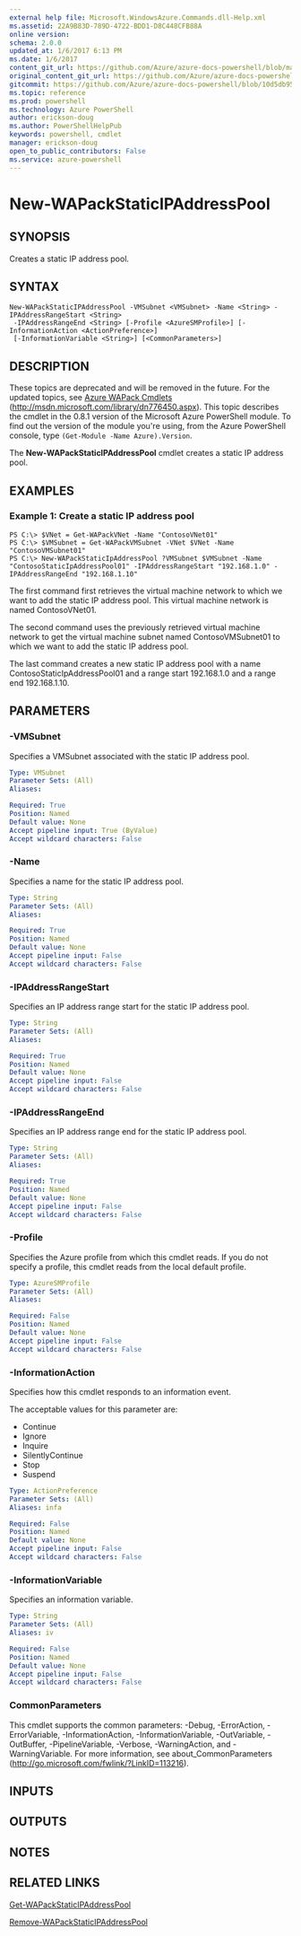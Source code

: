 ```yaml
---
external help file: Microsoft.WindowsAzure.Commands.dll-Help.xml
ms.assetid: 22A9B83D-789D-4722-BDD1-D8C448CFB88A
online version: 
schema: 2.0.0
updated_at: 1/6/2017 6:13 PM
ms.date: 1/6/2017
content_git_url: https://github.com/Azure/azure-docs-powershell/blob/master/azureps-cmdlets-docs/ServiceManagement/Azure.Compute/v3.1.0/New-WAPackStaticIPAddressPool.md
original_content_git_url: https://github.com/Azure/azure-docs-powershell/blob/master/azureps-cmdlets-docs/ServiceManagement/Azure.Compute/v3.1.0/New-WAPackStaticIPAddressPool.md
gitcommit: https://github.com/Azure/azure-docs-powershell/blob/10d5db95c5649f79b4844462bb63e71dfc0bd195/azureps-cmdlets-docs/ServiceManagement/Azure.Compute/v3.1.0/New-WAPackStaticIPAddressPool.md
ms.topic: reference
ms.prod: powershell
ms.technology: Azure PowerShell
author: erickson-doug
ms.author: PowerShellHelpPub
keywords: powershell, cmdlet
manager: erickson-doug
open_to_public_contributors: False
ms.service: azure-powershell
---
```


# New-WAPackStaticIPAddressPool

## SYNOPSIS
Creates a static IP address pool.

## SYNTAX

```
New-WAPackStaticIPAddressPool -VMSubnet <VMSubnet> -Name <String> -IPAddressRangeStart <String>
 -IPAddressRangeEnd <String> [-Profile <AzureSMProfile>] [-InformationAction <ActionPreference>]
 [-InformationVariable <String>] [<CommonParameters>]
```

## DESCRIPTION
These topics are deprecated and will be removed in the future.
For the updated topics, see [Azure WAPack Cmdlets](http://msdn.microsoft.com/library/dn776450.aspx) (http://msdn.microsoft.com/library/dn776450.aspx).
This topic describes the cmdlet in the 0.8.1 version of the Microsoft Azure PowerShell module.
To find out the version of the module you're using, from the Azure PowerShell console, type `(Get-Module -Name Azure).Version`.

The **New-WAPackStaticIPAddressPool** cmdlet creates a static IP address pool.

## EXAMPLES

### Example 1: Create a static IP address pool
```
PS C:\> $VNet = Get-WAPackVNet -Name "ContosoVNet01"
PS C:\> $VMSubnet = Get-WAPackVMSubnet -VNet $VNet -Name "ContosoVMSubnet01"
PS C:\> New-WAPackStaticIpAddressPool ?VMSubnet $VMSubnet -Name "ContosoStaticIpAddressPool01" -IPAddressRangeStart "192.168.1.0" -IPAddressRangeEnd "192.168.1.10"
```

The first command first retrieves the virtual machine network to which we want to add the static IP address pool.
This virtual machine network is named ContosoVNet01.

The second command uses the previously retrieved virtual machine network to get the virtual machine subnet named ContosoVMSubnet01 to which we want to add the static IP address pool.

The last command creates a new static IP address pool with a name ContosoStaticIpAddressPool01 and a range start 192.168.1.0 and a range end 192.168.1.10.

## PARAMETERS

### -VMSubnet
Specifies a VMSubnet associated with the static IP address pool.

```yaml
Type: VMSubnet
Parameter Sets: (All)
Aliases: 

Required: True
Position: Named
Default value: None
Accept pipeline input: True (ByValue)
Accept wildcard characters: False
```

### -Name
Specifies a name for the static IP address pool.

```yaml
Type: String
Parameter Sets: (All)
Aliases: 

Required: True
Position: Named
Default value: None
Accept pipeline input: False
Accept wildcard characters: False
```

### -IPAddressRangeStart
Specifies an IP address range start for the static IP address pool.

```yaml
Type: String
Parameter Sets: (All)
Aliases: 

Required: True
Position: Named
Default value: None
Accept pipeline input: False
Accept wildcard characters: False
```

### -IPAddressRangeEnd
Specifies an IP address range end for the static IP address pool.

```yaml
Type: String
Parameter Sets: (All)
Aliases: 

Required: True
Position: Named
Default value: None
Accept pipeline input: False
Accept wildcard characters: False
```

### -Profile
Specifies the Azure profile from which this cmdlet reads.
If you do not specify a profile, this cmdlet reads from the local default profile.

```yaml
Type: AzureSMProfile
Parameter Sets: (All)
Aliases: 

Required: False
Position: Named
Default value: None
Accept pipeline input: False
Accept wildcard characters: False
```

### -InformationAction
Specifies how this cmdlet responds to an information event.

The acceptable values for this parameter are:

- Continue
- Ignore
- Inquire
- SilentlyContinue
- Stop
- Suspend

```yaml
Type: ActionPreference
Parameter Sets: (All)
Aliases: infa

Required: False
Position: Named
Default value: None
Accept pipeline input: False
Accept wildcard characters: False
```

### -InformationVariable
Specifies an information variable.

```yaml
Type: String
Parameter Sets: (All)
Aliases: iv

Required: False
Position: Named
Default value: None
Accept pipeline input: False
Accept wildcard characters: False
```

### CommonParameters
This cmdlet supports the common parameters: -Debug, -ErrorAction, -ErrorVariable, -InformationAction, -InformationVariable, -OutVariable, -OutBuffer, -PipelineVariable, -Verbose, -WarningAction, and -WarningVariable. For more information, see about_CommonParameters (http://go.microsoft.com/fwlink/?LinkID=113216).

## INPUTS

## OUTPUTS

## NOTES

## RELATED LINKS

[Get-WAPackStaticIPAddressPool](xref:ServiceManagement/Azure.Compute/v3.1.0/Get-WAPackStaticIPAddressPool.md)

[Remove-WAPackStaticIPAddressPool](xref:ServiceManagement/Azure.Compute/v3.1.0/Remove-WAPackStaticIPAddressPool.md)


